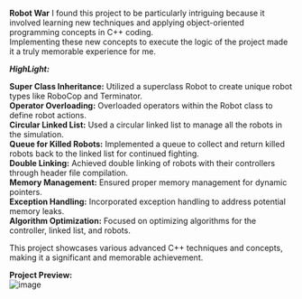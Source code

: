 **Robot War**
I found this project to be particularly intriguing because it involved learning new techniques and applying object-oriented programming concepts in C++ coding. <br>
Implementing these new concepts to execute the logic of the project made it a truly memorable experience for me. <br>

***HighLight:*** <br>

**Super Class Inheritance:** Utilized a superclass Robot to create unique robot types like RoboCop and Terminator.<br>
**Operator Overloading:** Overloaded operators within the Robot class to define robot actions.<br>
**Circular Linked List:** Used a circular linked list to manage all the robots in the simulation.<br>
**Queue for Killed Robots:** Implemented a queue to collect and return killed robots back to the linked list for continued fighting.<br>
**Double Linking:** Achieved double linking of robots with their controllers through header file compilation.<br>
**Memory Management:** Ensured proper memory management for dynamic pointers.<br>
**Exception Handling:** Incorporated exception handling to address potential memory leaks.<br>
**Algorithm Optimization:** Focused on optimizing algorithms for the controller, linked list, and robots.<br>

This project showcases various advanced C++ techniques and concepts, making it a significant and memorable achievement.<br>

**Project Preview:**<br>
![image](https://github.com/kztan2004/Robot-War/assets/159675300/c9e90c41-e50d-47b1-adab-617a1be2a323)
